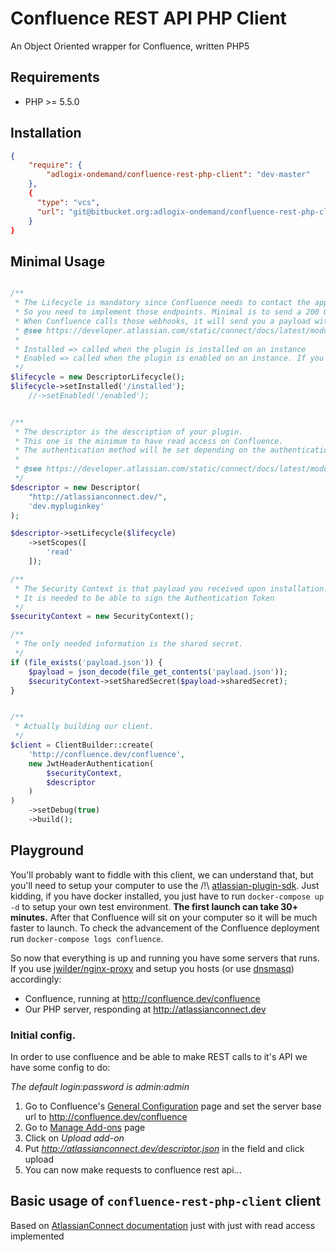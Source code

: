 # Confluence REST API PHP Client

An Object Oriented wrapper for Confluence, written PHP5

## Requirements

* PHP >= 5.5.0

## Installation

```json
{
    "require": {
        "adlogix-ondemand/confluence-rest-php-client": "dev-master"
    },
    {
      "type": "vcs",
      "url": "git@bitbucket.org:adlogix-ondemand/confluence-rest-php-client.git"
    }
}
```

## Minimal Usage

```PHP

/**
 * The Lifecycle is mandatory since Confluence needs to contact the application.
 * So you need to implement those endpoints. Minimal is to send a 200 OK header.
 * When Confluence calls those webhooks, it will send you a payload with some information.
 * @see https://developer.atlassian.com/static/connect/docs/latest/modules/lifecycle.html
 *
 * Installed => called when the plugin is installed on an instance
 * Enabled => called when the plugin is enabled on an instance. If you don't supply that the plugin is installable but can't be enabled
 */
$lifecycle = new DescriptorLifecycle();
$lifecycle->setInstalled('/installed');
    //->setEnabled('/enabled');


/**
 * The descriptor is the description of your plugin.
 * This one is the minimum to have read access on Confluence.
 * The authentication method will be set depending on the authentication you pass at the client builder later
 *
 * @see https://developer.atlassian.com/static/connect/docs/latest/modules/
 */
$descriptor = new Descriptor(
    "http://atlassianconnect.dev/",
    'dev.mypluginkey'
);

$descriptor->setLifecycle($lifecycle)
    ->setScopes([
        'read'
    ]);

/**
 * The Security Context is that payload you received upon installation.
 * It is needed to be able to sign the Authentication Token
 */
$securityContext = new SecurityContext();

/**
 * The only needed information is the shared secret.
 */
if (file_exists('payload.json')) {
    $payload = json_decode(file_get_contents('payload.json'));
    $securityContext->setSharedSecret($payload->sharedSecret);
}


/**
 * Actually building our client.
 */
$client = ClientBuilder::create(
    'http://confluence.dev/confluence',
    new JwtHeaderAuthentication(
        $securityContext,
        $descriptor
    )
)
    ->setDebug(true)
    ->build();
```

## Playground

You'll probably want to fiddle with this client, we can understand that, but you'll need to setup your computer to use the /!\ [atlassian-plugin-sdk](). Just kidding, if you have docker installed, you just have to run `docker-compose up -d` to setup your own test environment.
**The first launch can take 30+ minutes.** After that Confluence will sit on your computer so it will be much faster to launch. To check the advancement of the Confluence deployment run `docker-compose logs confluence`.

So now that everything is up and running you have some servers that runs. If you use [jwilder/nginx-proxy]() and setup you hosts (or use [dnsmasq]()) accordingly:

* Confluence, running at http://confluence.dev/confluence
* Our PHP server, responding at http://atlassianconnect.dev

### Initial config.

In order to use confluence and be able to make REST calls to it's API we have some config to do:

_The default login:password is admin:admin_

1. Go to Confluence's [General Configuration](http://confluence.dev/confluence/admin/viewgeneralconfig.action) page and set the server base url to http://confluence.dev/confluence
2. Go to [Manage Add-ons](http://confluence.dev/confluence/plugins/servlet/upm) page
3. Click on _Upload add-on_
4. Put _http://atlassianconnect.dev/descriptor.json_ in the field and click upload
5. You can now make requests to confluence rest api...


## Basic usage of `confluence-rest-php-client` client

Based on [AtlassianConnect documentation](https://developer.atlassian.com/static/connect/docs/latest/guides/introduction.html) just with just with read access implemented


